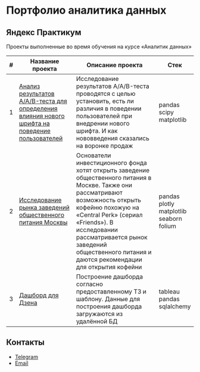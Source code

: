 # Портфолио аналитика данных

## Яндекс Практикум

Проекты выполненные во время обучения на курсе «Аналитик данных»

|#|Название проекта|Описание проекта|Стек|
|-|----------|----------|----------|
|1|[Анализ результатов A/A/B-теста для определения влияния нового шрифта на поведение пользователей](https://github.com/SavelevD/Data_analyst_portfolio/tree/main/Yandex_DA/AAB_test)|Исследование результатов A/A/B-теста проводятся с целью установить, есть ли различия в поведении пользователей при внедрении нового шрифта. И как нововведения сказались на воронке продаж|pandas</br>scipy</br>matplotlib|
|2|[Исследование рынка заведений общественного питания Москвы](https://github.com/SavelevD/Data_analyst_portfolio/tree/main/Yandex_DA/Moscow_catering_market)|Основатели инвестиционного фонда хотят открыть заведение общественного питания в Москве. Также они рассматривают возможность открыть кофейню похожую на «Central Perk» (сериал «Friends»). В исследовании рассматривается рынок заведений общественного питания и даются рекомендации для открытия кофейни|pandas</br>plotly</br>matplotlib</br>seaborn</br>folium|
|3|[Дашборд для Дзена](https://github.com/SavelevD/Data_analyst_portfolio/tree/main/Yandex_DA/Zen)|Построение дашборда согласно предоставленному ТЗ и шаблону. Данные для построения дашборда загружаются из удалённой БД|tableau</br>pandas</br>sqlalchemy|

## Контакты
- [Telegram](https://t.me/savelevdma)
- [Email](mailto:savelevdma@yandex.ru)
